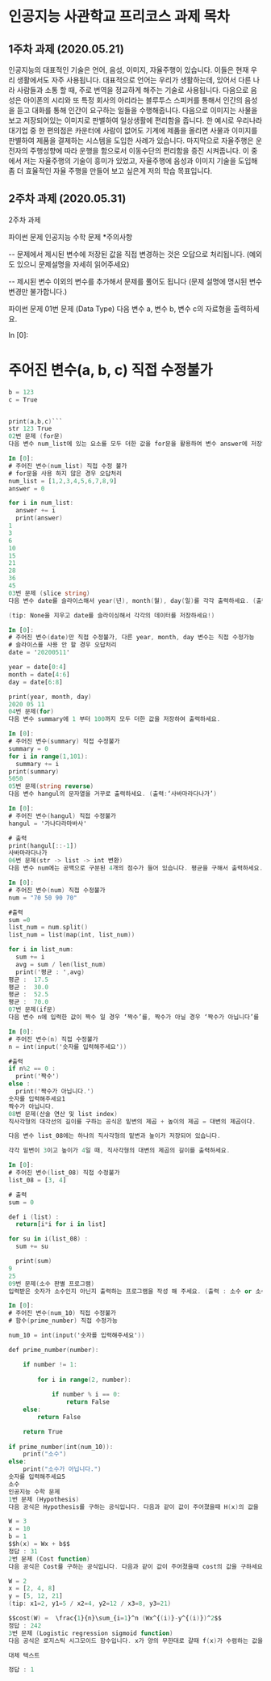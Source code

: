 # 인공지능 사관학교 프리코스 과제 목차

## 1주차 과제 (2020.05.21)


인공지능의 대표적인 기술은 언어, 음성, 이미지, 자율주행이 있습니다. 이들은 현재 우리 생활에서도 자주 사용됩니다. 대표적으로 언어는 우리가 생활하는데, 있어서 다른 나라 사람들과 소통 할 때, 주로 번역을 정교하게 해주는 기술로 사용됩니다. 다음으로 음성은 아이폰의 시리와 또 특정 회사의 아리라는 블루투스 스피커를 통해서 인간의 음성을 듣고 대화를 통해 인간이 요구하는 일들을 수행해줍니다. 다음으로 이미지는 사물을 보고 저장되어있는 이미지로 판별하여 일상생활에 편리함을 줍니다. 한 예시로 우리나라 대기업 중 한 편의점은 카운터에 사람이 없어도 기계에 제품을 올리면 사물과 이미지를 판별하여 제품을 결제하는 시스템을 도입한 사례가 있습니다. 마지막으로 자율주행은 운전자의 주행성향에 따라 운행을 함으로서 이동수단의 편리함을 증진 시켜줍니다. 이 중에서 저는 자율주행의 기술이 흥미가 있었고, 자율주행에 음성과 이미지 기술을 도입해 좀 더 효율적인 자율 주행을 만들어 보고 싶은게 저의 학습 목표입니다.


## 2주차 과제 (2020.05.31)
2주차 과제
>

파이썬 문제
인공지능 수학 문제
*주의사항

-- 문제에서 제시된 변수에 저장된 값을 직접 변경하는 것은 오답으로 처리됩니다. (예외도 있으니 문제설명을 자세히 읽어주세요)

-- 제시된 변수 이외의 변수를 추가해서 문제를 풀어도 됩니다 (문제 설명에 명시된 변수 변경만 불가합니다.)

파이썬 문제
01번 문제 (Data Type)
다음 변수 a, 변수 b, 변수 c의 자료형을 출력하세요.

In [0]:
# 주어진 변수(a, b, c) 직접 수정불가
```a = 'str'
b = 123
c = True


print(a,b,c)```
str 123 True
02번 문제 (for문)
다음 변수 num_list에 있는 요소를 모두 더한 값을 for문을 활용하여 변수 answer에 저장하고 그 값을 출력하세요.

In [0]:
# 주어진 변수(num_list) 직접 수정 불가
# for문을 사용 하지 않은 경우 오답처리
num_list = [1,2,3,4,5,6,7,8,9]
answer = 0

for i in num_list:
  answer += i
  print(answer)
1
3
6
10
15
21
28
36
45
03번 문제 (slice string)
다음 변수 date를 슬라이스해서 year(년), month(월), day(일)를 각각 출력하세요. (출력 : 2020 05 11)

(tip: None을 지우고 date를 슬라이싱해서 각각의 데이터를 저장하세요!)

In [0]:
# 주어진 변수(date)만 직접 수정불가, 다른 year, month, day 변수는 직접 수정가능
# 슬라이스를 사용 안 할 경우 오답처리
date = '20200511'

year = date[0:4]
month = date[4:6]
day = date[6:8]

print(year, month, day)
2020 05 11
04번 문제(for)
다음 변수 summary에 1 부터 100까지 모두 더한 값을 저장하여 출력하세요.

In [0]:
# 주어진 변수(summary) 직접 수정불가
summary = 0
for i in range(1,101):
  summary += i
print(summary)
5050
05번 문제(string reverse)
다음 변수 hangul의 문자열을 거꾸로 출력하세요. (출력:‘사바마라다나가’)

In [0]:
# 주어진 변수(hangul) 직접 수정불가
hangul = '가나다라마바사'

# 출력
print(hangul[::-1])
사바마라다나가
06번 문제(str -> list -> int 변환)
다음 변수 num에는 공백으로 구분된 4개의 점수가 들어 있습니다. 평균을 구해서 출력하세요.

In [0]:
# 주어진 변수(num) 직접 수정불가
num = "70 50 90 70"

#출력
sum =0
list_num = num.split()
list_num = list(map(int, list_num))

for i in list_num:
  sum += i
  avg = sum / len(list_num)
  print('평균 : ',avg)
평균 :  17.5
평균 :  30.0
평균 :  52.5
평균 :  70.0
07번 문제(if문)
다음 변수 n에 입력한 값이 짝수 일 경우 ‘짝수’를, 짝수가 아닐 경우 ‘짝수가 아닙니다’를 판별하여 출력하세요. (출력: 짝수 or 짝수가 아닙니다)

In [0]:
# 주어진 변수(n) 직접 수정불가
n = int(input('숫자를 입력해주세요'))

#출력
if n%2 == 0 :
  print('짝수')
else :
  print('짝수가 아닙니다.')
숫자를 입력해주세요1
짝수가 아닙니다.
08번 문제(산술 연산 및 list index)
직사각형의 대각선의 길이를 구하는 공식은 밑변의 제곱 + 높이의 제곱 = 대변의 제곱이다.

다음 변수 list_08에는 하나의 직사각형의 밑변과 높이가 저장되어 있습니다.

각각 밑변이 3이고 높이가 4일 때, 직사각형의 대변의 제곱의 길이를 출력하세요.

In [0]:
# 주어진 변수(list_08) 직접 수정불가
list_08 = [3, 4]

# 출력
sum = 0

def i (list) :
  return[i*i for i in list]

for su in i(list_08) :
  sum += su

  print(sum)
9
25
09번 문제(소수 판별 프로그램)
입력받은 숫자가 소수인지 아닌지 출력하는 프로그램을 작성 해 주세요. (출력 : 소수 or 소수가 아닙니다)

In [0]:
# 주어진 변수(num_10) 직접 수정불가
# 함수(prime_number) 직접 수정가능

num_10 = int(input('숫자를 입력해주세요'))

def prime_number(number):

    if number != 1:                 
     
        for i in range(2, number):  
           
            if number % i == 0:     
                return False    
    else:                       
        return False            

    return True                 
  
if prime_number(int(num_10)):
    print("소수")
else:
    print("소수가 아닙니다.")
숫자를 입력해주세요5
소수
인공지능 수학 문제
1번 문제 (Hypothesis)
다음 공식은 Hypothesis를 구하는 공식입니다. 다음과 같이 값이 주어졌을때 H(x)의 값을 구하시오.

W = 3
x = 10
b = 1
$$h(x) = Wx + b$$
정답 : 31
2번 문제 (Cost function)
다음 공식은 Cost를 구하는 공식입니다. 다음과 같이 값이 주어졌을때 cost의 값을 구하세요.

W = 2
x = [2, 4, 8]
y = [5, 12, 21]
(tip: x1=2, y1=5 / x2=4, y2=12 / x3=8, y3=21)

$$cost(W) =  \frac{1}{n}\sum_{i=1}^n (Wx^{(i)}-y^{(i)})^2$$
정답 : 242
3번 문제 (Logistic regression sigmoid function)
다음 공식은 로지스틱 시그모이드 함수입니다. x가 양의 무한대로 갈때 f(x)가 수렴하는 값을 구하세요.

대체 텍스트

정답 : 1
